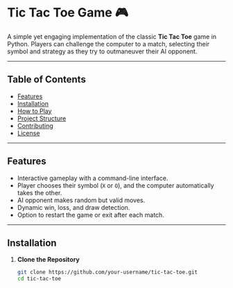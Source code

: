 # Tic Tac Toe Game 🎮

A simple yet engaging implementation of the classic **Tic Tac Toe** game in Python. Players can challenge the computer to a match, selecting their symbol and strategy as they try to outmaneuver their AI opponent.

---

## Table of Contents
- [Features](#features)
- [Installation](#installation)
- [How to Play](#how-to-play)
- [Project Structure](#project-structure)
- [Contributing](#contributing)
- [License](#license)

---

## Features
- Interactive gameplay with a command-line interface.
- Player chooses their symbol (`X` or `O`), and the computer automatically takes the other.
- AI opponent makes random but valid moves.
- Dynamic win, loss, and draw detection.
- Option to restart the game or exit after each match.

---

## Installation

1. **Clone the Repository**
   ```bash
   git clone https://github.com/your-username/tic-tac-toe.git
   cd tic-tac-toe
